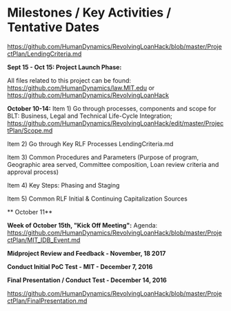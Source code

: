 # Milestones / Key Activities / Tentative Dates

https://github.com/HumanDynamics/RevolvingLoanHack/blob/master/ProjectPlan/LendingCriteria.md

**Sept 15 - Oct 15: Project Launch Phase:** 

All files related to this project can be found: https://github.com/HumanDynamics/law.MIT.edu or https://github.com/HumanDynamics/RevolvingLoanHack

**October 10-14:**
 Item 1) Go through processes, components and scope for BLT: Business, Legal and Technical Life-Cycle Integration; https://github.com/HumanDynamics/RevolvingLoanHack/edit/master/ProjectPlan/Scope.md 

Item 2) Go through Key RLF Processes LendingCriteria.md

Item 3) Common Procedures and Parameters (Purpose of program, Geographic area served, Committee composition, Loan review criteria and approval process) 

Item 4)  Key Steps: Phasing and Staging 

Item 5) Common RLF Initial & Continuing Capitalization Sources 

** October 11** 

**Week of October 15th, "Kick Off Meeting":** 
Agenda: https://github.com/HumanDynamics/RevolvingLoanHack/blob/master/ProjectPlan/MIT_IDB_Event.md

**Midproject Review and Feedback - November, 18 2017**

**Conduct Initial PoC Test - MIT - December 7, 2016**

**Final Presentation / Conduct Test - December 14, 2016**

https://github.com/HumanDynamics/RevolvingLoanHack/blob/master/ProjectPlan/FinalPresentation.md


